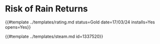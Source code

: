 # Risk of Rain Returns

{{#template ../templates/rating.md status=Gold date=17/03/24 installs=Yes opens=Yes}}

{{#template ../templates/steam.md id=1337520}}
